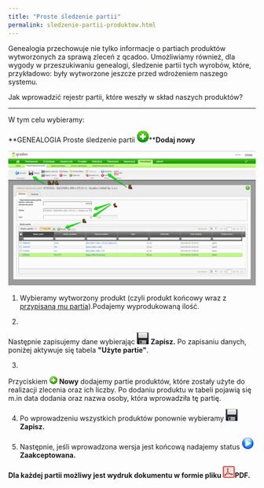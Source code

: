 ```yaml
---
title: "Proste śledzenie partii"
permalink: sledzenie-partii-produktow.html
---
```

 Genealogia przechowuje nie tylko informacje o partiach produktów wytworzonych za sprawą zleceń z qcadoo. Umożliwiamy również, dla wygody w przeszukiwaniu genealogi, śledzenie partii tych wyrobów, które, przykładowo: były wytworzone jeszcze przed wdrożeniem naszego systemu. 
  

Jak wprowadzić rejestr partii, które weszły w skład naszych produktów?<br>
        

* * *

  

W tym celu wybieramy:

  

**GENEALOGIA  Proste śledzenie partii  ![](/images/newIcon24.png)****Dodaj nowy**

[![](/images/Genealogia-%20proste%20%C5%9Bledzenie%20partii-%20strza%C5%82ki.png)](/images/Genealogia-%20proste%20%C5%9Bledzenie%20partii-%20strza%C5%82ki.png)
  

1. Wybieramy wytworzony produkt (czyli produkt końcowy wraz z [przypisaną mu partią](/jak-dodac-numery-partii)).Podajemy wyprodukowaną ilość.  
  
2. 
 Następnie zapisujemy dane wybierając ![](/images/saveIcon24.png) **Zapisz.** Po zapisaniu danych, poniżej aktywuje się tabela **"Użyte partie"**.  
  

3. 
Przyciskiem ![](/images/newIcon16.png) **Nowy** dodajemy partie produktów, które zostały użyte do realizacji zlecenia oraz ich liczby. Po dodaniu produktu w tabeli pojawią się m.in data dodania oraz nazwa osoby, która wprowadziła tę partię.  
  

4. Po wprowadzeniu wszystkich produktów ponownie wybieramy ![](/images/saveIcon24.png) **Zapisz.**  
  
5. Następnie, jeśli wprowadzona wersja jest końcową nadajemy status ![](/images/startIcon24.png) **Zaakceptowana.**  
  
**Dla każdej partii możliwy jest wydruk dokumentu w formie pliku ![](/images/pdfIcon24.png)PDF.**  

